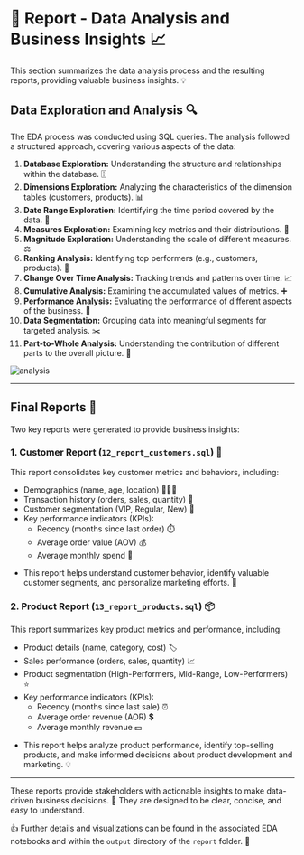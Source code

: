 
# 📰 Report - Data Analysis and Business Insights 📈

This section summarizes the data analysis process and the resulting reports, providing valuable business insights. 💡

## Data Exploration and Analysis 🔍
The EDA process was conducted using SQL queries. 
The analysis followed a structured approach, covering various aspects of the data:

1.  **Database Exploration:** Understanding the structure and relationships within the database. 🗄️
2.  **Dimensions Exploration:** Analyzing the characteristics of the dimension tables (customers, products). 📊
3.  **Date Range Exploration:** Identifying the time period covered by the data. 📅
4.  **Measures Exploration:** Examining key metrics and their distributions. 🔢
5.  **Magnitude Exploration:** Understanding the scale of different measures. ⚖️
6.  **Ranking Analysis:** Identifying top performers (e.g., customers, products). 🏅
7.  **Change Over Time Analysis:** Tracking trends and patterns over time. 📈
8.  **Cumulative Analysis:** Examining the accumulated values of metrics. ➕
9.  **Performance Analysis:** Evaluating the performance of different aspects of the business. 🎯
10. **Data Segmentation:** Grouping data into meaningful segments for targeted analysis. ✂️
11. **Part-to-Whole Analysis:** Understanding the contribution of different parts to the overall picture. 🧩

![analysis](https://github.com/user-attachments/assets/95d3e41a-3e25-4ab4-b811-e6228ef523ca)

---

## Final Reports 📝

Two key reports were generated to provide business insights:

### 1. Customer Report (`12_report_customers.sql`) 👤

This report consolidates key customer metrics and behaviors, including:

*   Demographics (name, age, location) 🧑‍🤝‍🧑
*   Transaction history (orders, sales, quantity) 🛒
*   Customer segmentation (VIP, Regular, New) 💎
*   Key performance indicators (KPIs):
    *   Recency (months since last order) ⏱️
    *   Average order value (AOV) 💰
    *   Average monthly spend 💸

- This report helps understand customer behavior, identify valuable customer segments, and personalize marketing efforts. 🎯

### 2. Product Report (`13_report_products.sql`) 📦

This report summarizes key product metrics and performance, including:

*   Product details (name, category, cost) 🏷️
*   Sales performance (orders, sales, quantity) 📈
*   Product segmentation (High-Performers, Mid-Range, Low-Performers) ⭐
*   Key performance indicators (KPIs):
    *   Recency (months since last sale) ⏰
    *   Average order revenue (AOR) 💲
    *   Average monthly revenue 💵

- This report helps analyze product performance, identify top-selling products, and make informed decisions about product development and marketing. 💡

---

These reports provide stakeholders with actionable insights to make data-driven business decisions. 🚀 They are designed to be clear, concise, and easy to understand. 

👍 Further details and visualizations can be found in the associated EDA notebooks and within the `output` directory of the `report` folder. 📂

